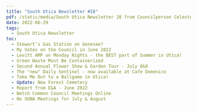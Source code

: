 ```yaml
---
title: "South Utica Newsletter #28"
pdf: /static/media/South Utica Newsletter 28 from Councilperson Celeste Friend.pdf
date: 2022-06-29
tags:
  - South Utica Newsletter
toc:
  - Stewart’s Gas Station on Genesee?
  - My Votes on the Council in June 2022
  - Levitt AMP on Monday Nights - the BEST part of Summer in Utica!
  - Green Waste Must Be Containerized
  - Second Annual Flower Show & Garden Tour - July 8&9
  - The "new" Daily Sentinel - now available at Cafe Domenico
  - Take Me Out to a Ballgame in Utica!
  - Update: New Forest Cemetery
  - Report from E&A - June 2022
  - Watch Common Council Meetings Online
  - No SUNA Meetings for July & August
---
```

